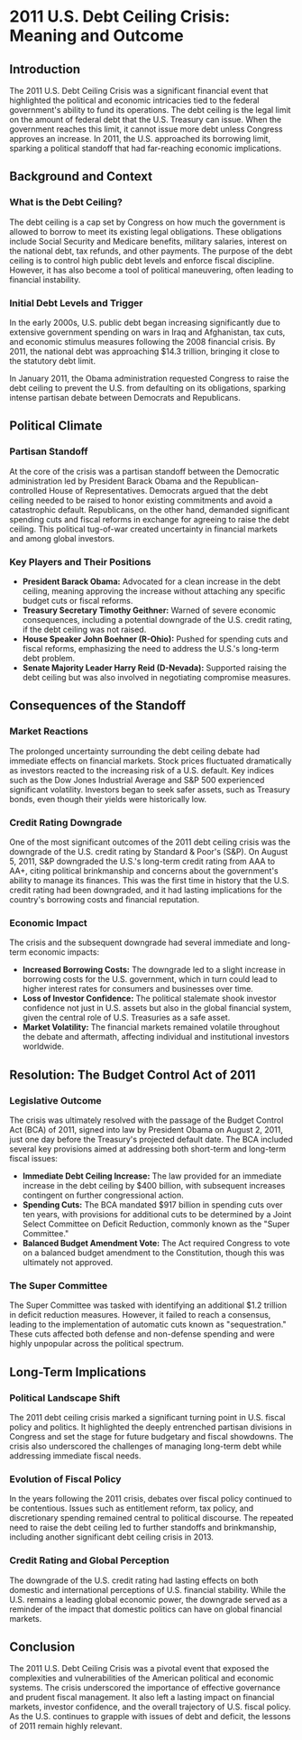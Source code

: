 # 2011 U.S. Debt Ceiling Crisis: Meaning and Outcome

## Introduction

The 2011 U.S. Debt Ceiling Crisis was a significant financial event that highlighted the political and economic intricacies tied to the federal government's ability to fund its operations. The debt ceiling is the legal limit on the amount of federal debt that the U.S. Treasury can issue. When the government reaches this limit, it cannot issue more debt unless Congress approves an increase. In 2011, the U.S. approached its borrowing limit, sparking a political standoff that had far-reaching economic implications.

## Background and Context

### What is the Debt Ceiling?

The debt ceiling is a cap set by Congress on how much the government is allowed to borrow to meet its existing legal obligations. These obligations include Social Security and Medicare benefits, military salaries, interest on the national debt, tax refunds, and other payments. The purpose of the debt ceiling is to control high public debt levels and enforce fiscal discipline. However, it has also become a tool of political maneuvering, often leading to financial instability.

### Initial Debt Levels and Trigger

In the early 2000s, U.S. public debt began increasing significantly due to extensive government spending on wars in Iraq and Afghanistan, tax cuts, and economic stimulus measures following the 2008 financial crisis. By 2011, the national debt was approaching $14.3 trillion, bringing it close to the statutory debt limit.

In January 2011, the Obama administration requested Congress to raise the debt ceiling to prevent the U.S. from defaulting on its obligations, sparking intense partisan debate between Democrats and Republicans.

## Political Climate

### Partisan Standoff

At the core of the crisis was a partisan standoff between the Democratic administration led by President Barack Obama and the Republican-controlled House of Representatives. Democrats argued that the debt ceiling needed to be raised to honor existing commitments and avoid a catastrophic default. Republicans, on the other hand, demanded significant spending cuts and fiscal reforms in exchange for agreeing to raise the debt ceiling. This political tug-of-war created uncertainty in financial markets and among global investors.

### Key Players and Their Positions

- **President Barack Obama:** Advocated for a clean increase in the debt ceiling, meaning approving the increase without attaching any specific budget cuts or fiscal reforms.
- **Treasury Secretary Timothy Geithner:** Warned of severe economic consequences, including a potential downgrade of the U.S. credit rating, if the debt ceiling was not raised.
- **House Speaker John Boehner (R-Ohio):** Pushed for spending cuts and fiscal reforms, emphasizing the need to address the U.S.'s long-term debt problem.
- **Senate Majority Leader Harry Reid (D-Nevada):** Supported raising the debt ceiling but was also involved in negotiating compromise measures.

## Consequences of the Standoff

### Market Reactions

The prolonged uncertainty surrounding the debt ceiling debate had immediate effects on financial markets. Stock prices fluctuated dramatically as investors reacted to the increasing risk of a U.S. default. Key indices such as the Dow Jones Industrial Average and S&P 500 experienced significant volatility. Investors began to seek safer assets, such as Treasury bonds, even though their yields were historically low.

### Credit Rating Downgrade

One of the most significant outcomes of the 2011 debt ceiling crisis was the downgrade of the U.S. credit rating by Standard & Poor's (S&P). On August 5, 2011, S&P downgraded the U.S.'s long-term credit rating from AAA to AA+, citing political brinkmanship and concerns about the government's ability to manage its finances. This was the first time in history that the U.S. credit rating had been downgraded, and it had lasting implications for the country's borrowing costs and financial reputation.

### Economic Impact

The crisis and the subsequent downgrade had several immediate and long-term economic impacts:

- **Increased Borrowing Costs:** The downgrade led to a slight increase in borrowing costs for the U.S. government, which in turn could lead to higher interest rates for consumers and businesses over time.
- **Loss of Investor Confidence:** The political stalemate shook investor confidence not just in U.S. assets but also in the global financial system, given the central role of U.S. Treasuries as a safe asset.
- **Market Volatility:** The financial markets remained volatile throughout the debate and aftermath, affecting individual and institutional investors worldwide.

## Resolution: The Budget Control Act of 2011

### Legislative Outcome

The crisis was ultimately resolved with the passage of the Budget Control Act (BCA) of 2011, signed into law by President Obama on August 2, 2011, just one day before the Treasury's projected default date. The BCA included several key provisions aimed at addressing both short-term and long-term fiscal issues:

- **Immediate Debt Ceiling Increase:** The law provided for an immediate increase in the debt ceiling by $400 billion, with subsequent increases contingent on further congressional action.
- **Spending Cuts:** The BCA mandated $917 billion in spending cuts over ten years, with provisions for additional cuts to be determined by a Joint Select Committee on Deficit Reduction, commonly known as the "Super Committee."
- **Balanced Budget Amendment Vote:** The Act required Congress to vote on a balanced budget amendment to the Constitution, though this was ultimately not approved.

### The Super Committee

The Super Committee was tasked with identifying an additional $1.2 trillion in deficit reduction measures. However, it failed to reach a consensus, leading to the implementation of automatic cuts known as "sequestration." These cuts affected both defense and non-defense spending and were highly unpopular across the political spectrum.

## Long-Term Implications

### Political Landscape Shift

The 2011 debt ceiling crisis marked a significant turning point in U.S. fiscal policy and politics. It highlighted the deeply entrenched partisan divisions in Congress and set the stage for future budgetary and fiscal showdowns. The crisis also underscored the challenges of managing long-term debt while addressing immediate fiscal needs.

### Evolution of Fiscal Policy

In the years following the 2011 crisis, debates over fiscal policy continued to be contentious. Issues such as entitlement reform, tax policy, and discretionary spending remained central to political discourse. The repeated need to raise the debt ceiling led to further standoffs and brinkmanship, including another significant debt ceiling crisis in 2013.

### Credit Rating and Global Perception

The downgrade of the U.S. credit rating had lasting effects on both domestic and international perceptions of U.S. financial stability. While the U.S. remains a leading global economic power, the downgrade served as a reminder of the impact that domestic politics can have on global financial markets.

## Conclusion

The 2011 U.S. Debt Ceiling Crisis was a pivotal event that exposed the complexities and vulnerabilities of the American political and economic systems. The crisis underscored the importance of effective governance and prudent fiscal management. It also left a lasting impact on financial markets, investor confidence, and the overall trajectory of U.S. fiscal policy. As the U.S. continues to grapple with issues of debt and deficit, the lessons of 2011 remain highly relevant.
